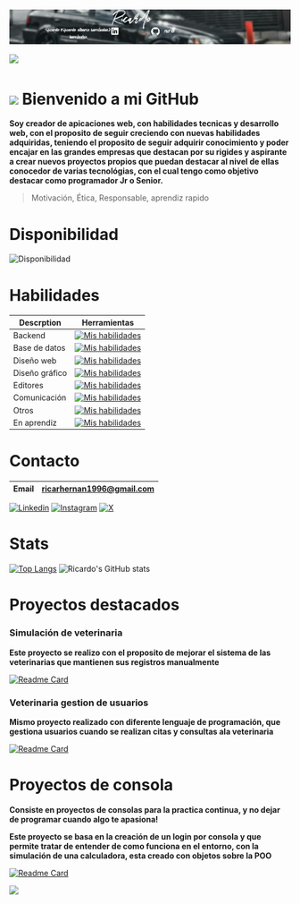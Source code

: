 # ![Banner](banner-r.png) <img src="https://media.giphy.com/media/HvekzBaREHxlEwvlOS/giphy.gif?cid=ecf05e47yl0x7edgm0bgobtyk61gs2bpjmkg8423ntivauc2&ep=v1_stickers_search&rid=giphy.gif&ct=s" width="100"> 
#  <img src="https://capsule-render.vercel.app/api?type=waving&color=0:ff00cc,100:3333ff&height=100&section=header"/>        Bienvenido a mi GitHub 


**Soy creador de apicaciones web, con habilidades tecnicas y desarrollo web, con el proposito de seguir creciendo con nuevas habilidades adquiridas, teniendo el proposito 
de seguir adquirir conocimiento y poder encajar en las grandes empresas que destacan por su rigides y aspirante a crear nuevos proyectos propios que puedan destacar al nivel de ellas
conocedor de varias tecnológias, con el cual tengo como objetivo destacar como programador Jr o Senior.**
> Motivación,
> Ética,
> Responsable,
> aprendiz rapido

# Disponibilidad 


  ![Disponibilidad](https://img.shields.io/badge/Disponible_para_trabajo-✅-brightgreen?style=for-the-badge)

  # Habilidades

|Descrption|  Herramientas|
|-----------|------------------|
|Backend| [![Mis habilidades](https://skillicons.dev/icons?i=js,cs,java,swift,php,py,ruby)](https://skillicons.dev)|
|Base de datos|[![Mis habilidades](https://skillicons.dev/icons?i=mysql,mongodb,firebase)](https://skillicons.dev)|
|Diseño web|[![Mis habilidades](https://skillicons.dev/icons?i=html,css,bootstrap)](https://skillicons.dev)|
|Diseño gráfico|[![Mis habilidades](https://skillicons.dev/icons?i=ps,ai)](https://skillicons.dev)|
|Editores|[![Mis habilidades](https://skillicons.dev/icons?i=sublime,visualstudio,vscode)](https://skillicons.dev)|
|Comunicación|[![Mis habilidades](https://skillicons.dev/icons?i=discord,github)](https://skillicons.dev)|
|Otros|[![Mis habilidades](https://skillicons.dev/icons?i=git,dotnet,bash,arduino)](https://skillicons.dev)|
|En aprendiz|[![Mis habilidades](https://skillicons.dev/icons?i=linux,nodejs,ts)](https://skillicons.dev)|



# Contacto
|Email|ricarhernan1996@gmail.com|
|-----|-------------------------|

[![Linkedin](https://img.shields.io/badge/LinkedIn-Follow-blue?style=for-the-badge&logo=linkedin&logoColor=white)](https://www.linkedin.com/in/ricardo-hern%C3%A1ndez-5b4475282/)
[![Instagram](https://img.shields.io/badge/Instagram-Follow-purple?style=for-the-badge&logo=instagram&logoColor=white)](https://www.instagram.com/ricardo__.96/)
[![X](https://img.shields.io/badge/X-Follow-black?style=for-the-badge&logo=x&logoColor=white)](https://x.com/dontcardo_)

# Stats
[![Top Langs](https://github-readme-stats.vercel.app/api/top-langs/?username=ricr78&layout=normal&theme=dark&progress=true)](https://github.com/anuraghazra/github-readme-stats)
![Ricardo's GitHub stats](https://github-readme-stats.vercel.app/api?username=ricr78&show_icons=true&theme=dark&border_color=e4e2e2&cache_seconds=21600&rank_icon=percentile&line_height=25&text_bold=true&ring_color=2f80ed&description_lines_count=null&show_owner=true&) 




# Proyectos destacados
### Simulación de veterinaria
**Este proyecto se realizo con el proposito de mejorar el sistema de las veterinarias que mantienen sus registros manualmente**

[![Readme Card](https://github-readme-stats.vercel.app/api/pin/?username=ricr78&repo=PetVidaCare&show_owner=true&theme=dark)](https://github.com/anuraghazra/github-readme-stats)

### Veterinaria gestion de usuarios
**Mismo proyecto realizado con diferente lenguaje de programación, que gestiona usuarios cuando se realizan citas y consultas  ala veterinaria**

[![Readme Card](https://github-readme-stats.vercel.app/api/pin/?username=ricr78&repo=PetVidaP&show_owner=true&theme=dark)](https://github.com/anuraghazra/github-readme-stats)


# Proyectos de consola
**Consiste en proyectos de consolas para la practica continua, y no dejar de programar cuando algo te apasiona!**  

**__Este proyecto se basa en la creación de un login por consola y que permite tratar de entender de como funciona en el entorno, con
la simulación de una calculadora, esta creado con objetos sobre la POO__**

[![Readme Card](https://github-readme-stats.vercel.app/api/pin/?username=ricr78&repo=Login_with_Math&show_owner=true&theme=dark)](https://github.com/anuraghazra/github-readme-stats)  

<img src="https://capsule-render.vercel.app/api?type=waving&color=0:00ffcc,100:3333ff&height=80&section=footer"/>













